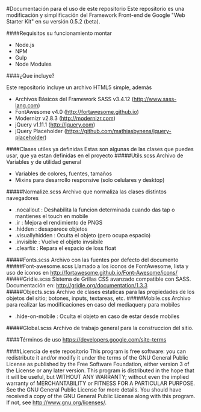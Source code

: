 #Documentación para el uso de este repositorio
Este repositorio es una modificación y simplificación del Framework Front-end de Google "Web Starter Kit" en su versión 0.5.2 (beta).

####Requisitos su funcionamiento montar
- Node.js
- NPM
- Gulp
- Node Modules

####¿Que incluye?

Este repositorio incluye un archivo HTML5 simple, además
- Archivos Básicos del Framework SASS v3.4.12 (http://www.sass-lang.com)
- FontAwesome v4.0 (http://fortawesome.github.io)
- Modernizr v2.8.3 (http://modernizr.com)
- jQuery v1.11.1 (http://jquery.com)
- jQuery Placeholder (https://github.com/mathiasbynens/jquery-placeholder)

####Clases utiles ya definidas
Estas son algunas de las clases que puedes usar, que ya estan definidas en el proyecto
#####Utils.scss
Archivo de Variables y de utilidad general
- Variables de colores, fuentes, tamaños
- Mixins para desarrollo responsive (solo celulares y desktop)

#####Normalize.scss
Archivo que normaliza las clases distintos navegadores
- .nocallout : Deshabilita la funcion determinada cuando das tap o mantienes el touch en mobile
- .ir : Mejora el rendimiento de PNGS
- .hidden : desaparece objetos
- .visuallyhidden : Oculta el objeto (pero ocupa espacio)
- .invisible : Vuelve el objeto invsibile
- .clearfix : Repara el espacio de loss float

#####Fonts.scss
Archivo con las fuentes por defecto del documento
#####Font-awesome.scss
Llamado a los iconos de FontAwesome, lista y uso de iconos en http://fortawesome.github.io/Font-Awesome/icons/
#####Gridle.scss
Sistema de Grillas CSS avanzado compatible con SASS.
Documentación en: http://gridle.org/documentation/1.3.3
#####Objects.scss
Archivo de clases estaticas para las propiedades de los objetos del sitio; botones, inputs, textareas, etc.
#####Mobile.css
Archivo para realizar las modificaciones en caso del mediaquery para mobiles
- .hide-on-mobile :  Oculta el objeto en caso de estar desde mobiles

#####Global.scss 
Archivo de trabajo general para la construccion del sitio.


####Términos de uso
https://developers.google.com/site-terms


####Licencia de este repositorio
This program is free software: you can redistribute it and/or modify it under the terms of the GNU General Public License as published by the Free Software Foundation, either version 3 of the License or any later version.
This program is distributed in the hope that it will be useful, but WITHOUT ANY WARRANTY; without even the implied warranty of MERCHANTABILITY or FITNESS FOR A PARTICULAR PURPOSE. See the GNU General Public License for more details.
You should have received a copy of the GNU General Public License along with this program. If not, see http://www.gnu.org/licenses/.
